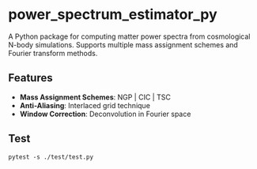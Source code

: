 # power_spectrum_estimator_py
A Python package for computing matter power spectra from cosmological N-body simulations. Supports multiple mass assignment schemes and Fourier transform methods.

## Features

- **Mass Assignment Schemes**: NGP | CIC | TSC
- **Anti-Aliasing**: Interlaced grid technique
- **Window Correction**: Deconvolution in Fourier space


## Test
```
pytest -s ./test/test.py
```

